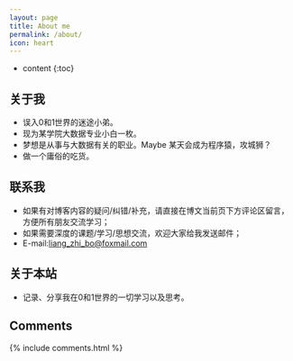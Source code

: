 ```yaml
---
layout: page
title: About me
permalink: /about/
icon: heart
---
```


* content
{:toc}

## 关于我
- 误入0和1世界的迷途小弟。<br>
- 现为某学院大数据专业小白一枚。<br>
- 梦想是从事与大数据有关的职业。Maybe 某天会成为程序猿，攻城狮？<br>
- 做一个庸俗的吃货。<br>


## 联系我
- 如果有对博客内容的疑问/纠错/补充，请直接在博文当前页下方评论区留言，方便所有朋友交流学习；<br>
- 如果需要深度的课题/学习/思想交流，欢迎大家给我发送邮件；<br>
- E-mail:liang_zhi_bo@foxmail.com


## 关于本站
- 记录、分享我在0和1世界的一切学习以及思考。<br>


## Comments

{% include comments.html %}
